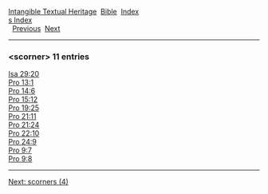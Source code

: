 [Intangible Textual Heritage](../../index)  [Bible](../index) 
[Index](index)   
[s Index](_s_)  
  [Previous](c09867)  [Next](c09869) 

------------------------------------------------------------------------

### &lt;scorner&gt; 11 entries

[Isa 29:20](../kjv/isa029.htm#020)  
[Pro 13:1](../kjv/pro013.htm#001)  
[Pro 14:6](../kjv/pro014.htm#006)  
[Pro 15:12](../kjv/pro015.htm#012)  
[Pro 19:25](../kjv/pro019.htm#025)  
[Pro 21:11](../kjv/pro021.htm#011)  
[Pro 21:24](../kjv/pro021.htm#024)  
[Pro 22:10](../kjv/pro022.htm#010)  
[Pro 24:9](../kjv/pro024.htm#009)  
[Pro 9:7](../kjv/pro009.htm#007)  
[Pro 9:8](../kjv/pro009.htm#008)  

------------------------------------------------------------------------

[Next: scorners (4)](c09869)
